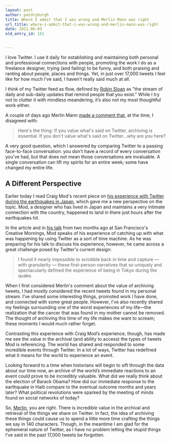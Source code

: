 ```yaml
---
layout: post
author: patdryburgh
title: Where I admit that I was wrong and Merlin Mann was right
url_title: where-i-admit-that-i-was-wrong-and-merlin-mann-was-right
date: 2011-06-03
old_entry_id: 151


---
```


I love Twitter. I use it daily for establishing and maintaining both personal and professional connections with people, promoting the work I do as a freelance designer, trying (and failing) to be funny, and both praising and ranting about people, places and things. Yet, in just over 17,000 tweets I feel like for how much I’ve said, I haven't really said much at all.

I think of my Twitter feed as flow, defined by [Robin Sloan](http://snarkmarket.com/2010/4890) as "the stream of daily and sub-daily updates that remind people that you exist." While I try not to clutter it with mindless meandering, it’s also not my most thoughtful work either.

A couple of days ago Merlin Mann [made a comment that](https://twitter.com/hotdogsladies/status/76025044601536513), at the time, I disagreed with:

>Here's the thing: If you value what's said on Twitter, archiving is essential. If you don't value what's said on Twitter…why are you here?

A very good question, which I answered by comparing Twitter to a passing face-to-face conversation: you don't have a record of every conversation you've had, but that does not mean those conversations are invaluable. A single conversation can lift my spirits for an entire week; some have changed my entire life.

## A Different Perspective 

Earlier today I read Craig Mod's recent piece on [his experience with Twitter during the earthquakes in Japan](http://craigmod.com/satellite/twitter_archives/), which gave me a new perspective on the topic. Mod, a designer who has lived in Japan and maintains a very intimate connection with the country, happened to land in there just hours after the earthquakes hit.

In the article and in [his talk](http://vimeo.com/24547083) from two months ago at San Francisco's Creative Mornings, Mod speaks of his experience of catching up with what was happening by using Twitter as a sort of time machine. As he was preparing for his talk to discuss his experience, however, he came across a great challenge posed by Twitter's current design: 

>I found it nearly impossible to scrobble back in time and capture — with granularity — these first-person narratives that so uniquely and spectacularly defined the experience of being in Tokyo during the quake.

When I first considered Merlin's comment about the value of archiving tweets, I had mostly considered the recent tweets found in my personal stream. I’ve shared some interesting things, promoted work I have done, and connected with some great people. However, I’ve also recently shared my feelings surrounding one of the worst experiences of my life—the realization that the cancer that was found in my mother cannot be removed. The thought of archiving this time of my life makes me want to scream; these moments I would much rather forget.

Contrasting this experience with Craig Mod’s experience, though, has made me see the value in the archival (and ability to access) the types of tweets Mod is referencing. The world has shared and responded to some incredible events through Twitter. In a lot of ways, Twitter has redefined what it means for the world to experience an event.

Looking forward to a time when historians will begin to sift through the data about our time now, an archive of the world’s immediate reactions to an event could prove to be incredibly valuable. What did we really think about the election of Barack Obama? How did our immediate response to the earthquake in Haiti compare to the eventual outcome months and years later? What political revolutions were sparked by the meeting of minds found on social networks of today?

So, [Merlin](http://www.merlinmann.com/), you are right. There is incredible value in the archival and retrieval of the things we share on Twitter. In fact, the idea of archiving these things could cause us to spend a little more time crafting the things we say in 140 characters. Though, in the meantime I am glad for the ephemeral nature of Twitter, as I have no problem letting the stupid things I’ve said in the past 17,000 tweets be forgotten.